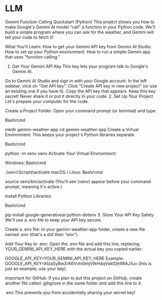 # LLM

Gemini Function Calling Quickstart (Python)
This project shows you how to make Google's Gemini AI model "call" a function in your Python code. We'll build a simple program where you can ask for the weather, and Gemini will tell your code to fetch it!

What You'll Learn: 
  How to get your Gemini API key from Gemini AI Studio.
  How to set up your Python environment.
  How to run a simple Gemini app that uses "function calling."
  
1. Get Your Gemini API Key
This key lets your program talk to Google's Gemini AI.

Go to Gemini AI Studio and sign in with your Google account.
In the left sidebar, click on "Get API key".
Click "Create API key in new project" (or use an existing one if you have it).
Copy the API key that appears. Keep this key secret! Never share it or put it directly in your code.
2. Set Up Your Project
Let's prepare your computer for the code.

Create a Project Folder:
Open your command prompt (or terminal) and type:

Bash/cmd

mkdir gemini-weather-app
cd gemini-weather-app
Create a Virtual Environment:
This keeps your project's Python libraries separate.

Bash/cmd

python -m venv venv
Activate Your Virtual Environment:

Windows:
Bash/cmd

.\venv\Scripts\activate
macOS / Linux:
Bash/cmd

source venv/bin/activate
(You'll see (venv) appear before your command prompt, meaning it's active.)

Install Python Libraries:

Bash/cmd

pip install google-generativeai python-dotenv
3. Store Your API Key Safely
We'll use a .env file to keep your API key secure.

Create a .env file:
In your gemini-weather-app folder, create a new file named .env (that's a dot then "env").

Add Your Key to .env:
Open the .env file and add this line, replacing YOUR_GEMINI_API_KEY_HERE with the actual key you copied earlier:

GOOGLE_API_KEY=YOUR_GEMINI_API_KEY_HERE
Example: GOOGLE_API_KEY=AIzaSyBwZrK6Vvhi0mjVtkHdqVokIDjhMlAJ1uo (this is just an example, use your key).

Important for GitHub: If you plan to put this project on GitHub, create another file called .gitignore in the same folder and add this line to it:

.env
This prevents you from accidentally sharing your secret key!
